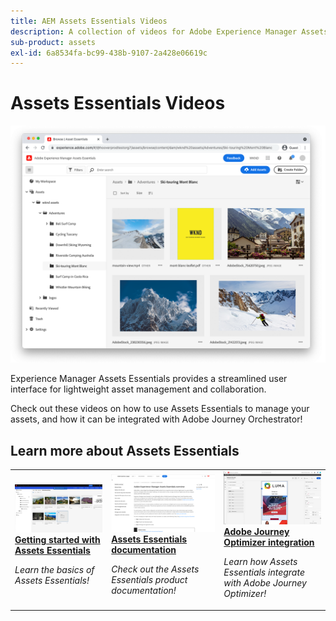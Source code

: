 ```yaml
---
title: AEM Assets Essentials Videos
description: A collection of videos for Adobe Experience Manager Assets Essentials
sub-product: assets
exl-id: 6a8534fa-bc99-438b-9107-2a428e06619c
---
```

# Assets Essentials Videos

![Assets Essentials](./assets/overview/hero.png)

Experience Manager Assets Essentials provides a streamlined user interface for lightweight asset management and collaboration.

Check out these videos on how to use Assets Essentials to manage your assets, and how it can be integrated with Adobe Journey Orchestrator!

## Learn more about Assets Essentials

<table>
<td>
   <a href="./basics/managing.md">
   <img alt="Getting started with Assets Essentials" src="./assets/overview/getting-started.png" />
   </a>
   <div>
      <a href="./basics/managing.md">
      <strong>Getting started with Assets Essentials</strong>
      </a>
   </div>
   <p>
      <em>Learn the basics of Assets Essentials!</em>
   </p>
</td>
<td>
   <a href="https://experienceleague.adobe.com/docs/experience-manager-assets-essentials/help/introduction.html">
   <img alt="" src="./assets/overview/assets-essentials-docs.png"/>
   </a>
   <div>
      <a href="https://experienceleague.adobe.com/docs/experience-manager-assets-essentials/help/introduction.html">
      <strong>Assets Essentials documentation</strong>
      </a>
   </div>
   <p>
      <em>Check out the Assets Essentials product documentation!</em>
   <p>
</td>
<td>
   <a href="https://experienceleague.adobe.com/docs/journey-optimizer-learn/tutorials/create-messages/create-email-content-with-the-message-editor.html">
   <img alt="Adobe Journey Optimizer" src="./assets/overview/adobe-journey-optimizer.png" />
   </a>
   <div>
      <a href="https://experienceleague.adobe.com/docs/journey-optimizer-learn/tutorials/create-messages/create-email-content-with-the-message-editor.html">
      <strong>Adobe Journey Optimizer integration</strong>
      </a>
   </div>
   <p>
      <em>Learn how Assets Essentials integrate with Adobe Journey Optimizer!</em>
   <p>
</td>
</table>
